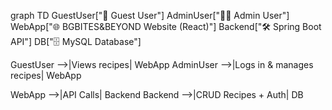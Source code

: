 graph TD
GuestUser["👤 Guest User"]
AdminUser["👨‍💻 Admin User"]
WebApp["🌐 BGBITES&BEYOND Website (React)"]
Backend["🛠 Spring Boot API"]
DB["🗄 MySQL Database"]

GuestUser -->|Views recipes| WebApp
AdminUser -->|Logs in & manages recipes| WebApp

WebApp -->|API Calls| Backend
Backend -->|CRUD Recipes + Auth| DB
